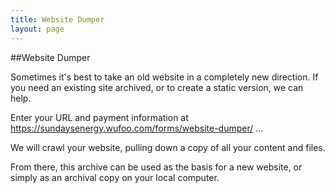 ```yaml
---
title: Website Dumper
layout: page
---
```


##Website Dumper

Sometimes it's best to take an old website in a completely new direction. If you need an existing site archived, or to create a static version, we can help.

Enter your URL and payment information at https://sundaysenergy.wufoo.com/forms/website-dumper/ ...

We will crawl your website, pulling down a copy of all your content and files.

From there, this archive can be used as the basis for a new website, or simply as an archival copy on your local computer.
